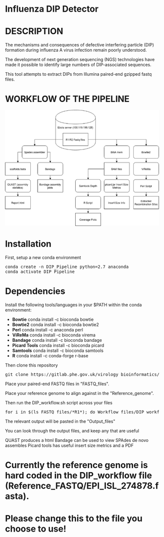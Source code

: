 # Influenza DIP Detector

# DESCRIPTION

The mechanisms and consequences of defective interfering particle (DIP) formation during influenza A virus infection remain poorly understood.

The development of next generation sequencing (NGS) technologies have made it possible to identify large numbers of DIP-associated sequences.

This tool attempts to extract DIPs from Illumina paired-end gzipped fastq files.

# WORKFLOW OF THE PIPELINE

![Alt text](Workflow_files/DIP_Workflow.png?raw=true "Workflow")

# Installation

First, setup a new conda environment

<pre>
conda create -n DIP_Pipeline python=2.7 anaconda
conda activate DIP_Pipeline
</pre>

# Dependencies 

Install the following tools/languages in your $PATH within the conda environment:

- <b>Bowtie</b>      conda install -c bioconda bowtie
- <b>Bowtie2</b>     conda install -c bioconda bowtie2
- <b>Perl</b>        conda install -c anaconda perl
- <b>ViReMa</b>      conda install -c bioconda virema
- <b>Bandage</b>     conda install -c bioconda bandage
- <b>Picard Tools</b>     conda install -c bioconda picard
- <b>Samtools</b>     conda install -c bioconda samtools
- <b>R</b>     conda install -c conda-forge r-base

Then clone this repository

<pre>
git clone https://gitlab.phe.gov.uk/virology_bioinformatics/viruses/influenza/elective_project_DIP_InfluenzaA_H3N2
</pre>

Place your paired-end FASTQ files in "FASTQ_files".

Place your reference genome to align against in the "Reference_genome".

Then run the DIP_workflow.sh script across your files

<pre>
for i in $(ls FASTQ_files/*R1*); do Workflow_files/DIP_workflow.sh $i; done
</pre>

The relevant output will be pasted in the "Output_files"

You can look through the output files, and keep any that are useful

QUAST produces a html
Bandage can be used to view SPAdes de novo assembles
Picard tools has useful insert size metrics and a PDF

# Currently the reference genome is hard coded in the DIP_workflow file (Reference_FASTQ/EPI_ISL_274878.fasta). 
# Please change this to the file you choose to use! 


